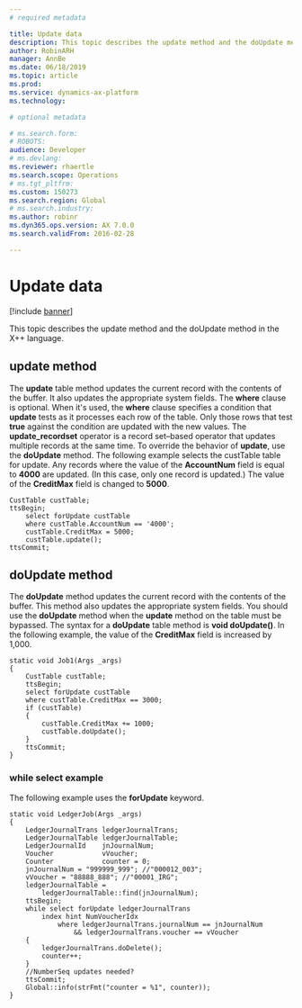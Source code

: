 ```yaml
---
# required metadata

title: Update data
description: This topic describes the update method and the doUpdate method in the X++ language.
author: RobinARH
manager: AnnBe
ms.date: 06/18/2019
ms.topic: article
ms.prod: 
ms.service: dynamics-ax-platform
ms.technology: 

# optional metadata

# ms.search.form: 
# ROBOTS: 
audience: Developer
# ms.devlang: 
ms.reviewer: rhaertle
ms.search.scope: Operations
# ms.tgt_pltfrm: 
ms.custom: 150273
ms.search.region: Global
# ms.search.industry: 
ms.author: robinr
ms.dyn365.ops.version: AX 7.0.0
ms.search.validFrom: 2016-02-28

---
```


# Update data

[!include [banner](../../includes/banner.md)]

This topic describes the update method and the doUpdate method in the X++ language. 






## update method
The **update** table method updates the current record with the contents of the buffer. It also updates the appropriate system fields. The **where** clause is optional. When it's used, the **where** clause specifies a condition that **update** tests as it processes each row of the table. Only those rows that test **true** against the condition are updated with the new values. The **update\_recordset** operator is a record set–based operator that updates multiple records at the same time. To override the behavior of **update**, use the **doUpdate** method. The following example selects the custTable table for update. Any records where the value of the **AccountNum** field is equal to **4000** are updated. (In this case, only one record is updated.) The value of the **CreditMax** field is changed to **5000**.

```xpp
CustTable custTable;
ttsBegin;
    select forUpdate custTable
    where custTable.AccountNum == '4000';
    custTable.CreditMax = 5000;
    custTable.update();
ttsCommit;
```

## doUpdate method
The **doUpdate** method updates the current record with the contents of the buffer. This method also updates the appropriate system fields. You should use the **doUpdate** method when the **update** method on the table must be bypassed. The syntax for a **doUpdate** table method is **void doUpdate()**. In the following example, the value of the **CreditMax** field is increased by 1,000.

```xpp
static void Job1(Args _args)
{
    CustTable custTable;
    ttsBegin;
    select forUpdate custTable
    where custTable.CreditMax == 3000;
    if (custTable)
    {
        custTable.CreditMax += 1000;
        custTable.doUpdate();
    }
    ttsCommit;
}
```
### while select example

The following example uses the **forUpdate** keyword.

```xpp
static void LedgerJob(Args _args)
{
    LedgerJournalTrans ledgerJournalTrans;
    LedgerJournalTable ledgerJournalTable;
    LedgerJournalId    jnJournalNum;
    Voucher            vVoucher;
    Counter            counter = 0;
    jnJournalNum = "999999_999"; //"000012_003";
    vVoucher = "88888_888"; //"00001_IRG";
    ledgerJournalTable =
        ledgerJournalTable::find(jnJournalNum);
    ttsBegin;
    while select forUpdate ledgerJournalTrans
        index hint NumVoucherIdx
            where ledgerJournalTrans.journalNum == jnJournalNum
                && ledgerJournalTrans.voucher == vVoucher
    {
        ledgerJournalTrans.doDelete();
        counter++;
    }
    //NumberSeq updates needed?
    ttsCommit;
    Global::info(strFmt("counter = %1", counter));
}
```